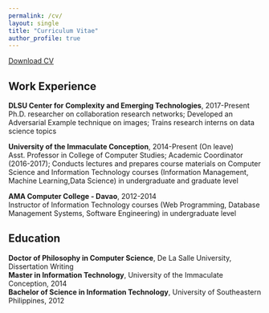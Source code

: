```yaml
---
permalink: /cv/
layout: single
title: "Curriculum Vitae"
author_profile: true
---
```

<a href="/assets/files/cv-glenngara.pdf" class="btn btn--info">Download CV</a>  

Work Experience
------
**DLSU Center for Complexity and Emerging Technologies**, 2017-Present  
Ph.D. researcher on collaboration research networks; Developed an Adversarial Example technique on images; Trains research interns on data science topics  

**University of the Immaculate Conception**, 2014-Present (On leave)  
Asst. Professor in College of Computer Studies; Academic Coordinator (2016-2017); Conducts lectures and prepares course materials on Computer Science and Information Technology courses (Information Management, Machine Learning,Data Science) in undergraduate and graduate level

**AMA Computer College - Davao**, 2012-2014  
Instructor of Information Technology courses (Web Programming, Database Management Systems, Software Engineering) in undergraduate level

Education
------
**Doctor of Philosophy in Computer Science**, De La Salle University, Dissertation Writing  
**Master in Information Technology**, University of the Immaculate Conception, 2014  
**Bachelor of Science in Information Technology**, University of Southeastern Philippines, 2012  
